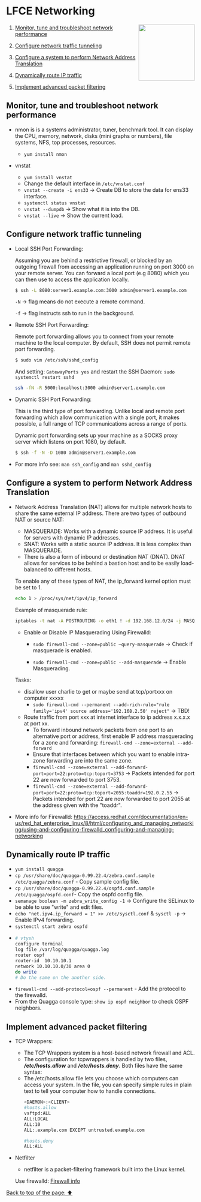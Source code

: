 # LFCE Networking

<img src="https://image.flaticon.com/icons/png/512/36/36181.png" width="150" align="right"/></a>

1. [Monitor, tune and troubleshoot network performance](https://github.com/StenlyTU/LFCE-official/blob/main/stuff/LFCE_Networking.md#monitor,-tune-and-troubleshoot-network-performance)

2. [Configure network traffic tunneling](https://github.com/StenlyTU/LFCE-official/blob/main/stuff/LFCE_Networking.md#configure-network-traffic-tunneling)

3. [Configure a system to perform Network Address Translation](https://github.com/StenlyTU/LFCE-official/blob/main/stuff/LFCE_Networking.md#Configure-a-system-to-perform-Network-Address-Translation)

4. [Dynamically route IP traffic](https://github.com/StenlyTU/LFCE-official/blob/main/stuff/LFCE_Networking.md#Dynamically-route-IP-traffic)

5. [Implement advanced packet filtering](https://github.com/StenlyTU/LFCE-official/blob/main/stuff/LFCE_Networking.md#Implement-advanced-packet-filtering)


## Monitor, tune and troubleshoot network performance

- nmon is is a systems administrator, tuner, benchmark tool.  It can display the CPU, memory,  network,  disks (mini  graphs  or  numbers), file systems, NFS, top processes, resources.
    - `yum install nmon`

- vnstat
    - `yum install vnstat`
    - Change the default interface in `/etc/vnstat.conf`
    - `vnstat --create -i ens33` -> Create DB to store the data for ens33 interface.
    - `systemctl status vnstat`
    - `vnstat --dumpdb` -> Show what it is into the DB.
    - `vnstat --live` -> Show the current load.

## Configure network traffic tunneling

- Local SSH Port Forwarding:

    Assuming you are behind a restrictive firewall, or blocked by an outgoing firewall from accessing an application running on port 3000 on your remote server. You can forward a local port (e.g 8080) which you can then use to access the application locally.

    ```bash
    $ ssh -L 8080:server1.example.com:3000 admin@server1.example.com
    ```
    `-N` -> flag means do not execute a remote command.

    `-f` -> flag instructs ssh to run in the background.

- Remote SSH Port Forwarding:

    Remote port forwarding allows you to connect from your remote machine to the local computer. By default, SSH does not permit remote port forwarding. 

    ```bash
    $ sudo vim /etc/ssh/sshd_config
    ```
    And setting: `GatewayPorts yes` and restart the SSH Daemon: `sudo systemctl restart sshd`

    ```bash
    ssh -fN -R 5000:localhost:3000 admin@server1.example.com
    ```

- Dynamic SSH Port Forwarding:

    This is the third type of port forwarding. Unlike local and remote port forwarding which allow communication with a single port, it makes possible, a full range of TCP communications across a range of ports.

    Dynamic port forwarding sets up your machine as a SOCKS proxy server which listens on port 1080, by default.

    ```bash
    $ ssh -f -N -D 1080 admin@server1.example.com
    ```

- For more info see: `man ssh_config` and `man sshd_config`


## Configure a system to perform Network Address Translation

- Network Address Translation (NAT) allows for multiple network hosts to share the same external IP address. There are two types of outbound NAT or source NAT:

    - MASQUERADE: Works with a dynamic source IP address. It is useful for servers with dynamic IP addresses.
    - SNAT: Works with a static source IP address. It is less complex than MASQUERADE.
    - There is also a form of inbound or destination NAT (DNAT). DNAT allows for services to be behind a bastion host and to be easily load-balanced to different hosts.

    To enable any of these types of NAT, the ip_forward kernel option must be set to 1.
    ```bash
    echo 1 > /proc/sys/net/ipv4/ip_forward
    ```
    Example of masquerade rule:
    ```bash
    iptables -t nat -A POSTROUTING -o eth1 ! -d 192.168.12.0/24 -j MASQUERADE
    ```

    - Enable or Disable IP Masquerading Using Firewalld:

        - `sudo firewall-cmd --zone=public –query-masquerade` -> Check if masquerade is enabled.

        - `sudo firewall-cmd --zone=public --add-masquerade` -> Enable Masquerading.

    Tasks:
    - disallow user charlie to get or maybe send at tcp/portxxx on computer xxxxx
        - `sudo firewall-cmd --permanent --add-rich-rule="rule family='ipv4' source address='192.168.2.50' reject"` -> TBD!
    - Route traffic from port xxx at internet interface to ip address x.x.x.x at port xx.
        - To forward inbound network packets from one port to an alternative port or address, first enable IP address masquerading for a zone and forwarding: `firewall-cmd --zone=external --add-forward`
        - Ensure that interfaces between which you want to enable intra-zone forwarding are into the same zone.
        - `firewall-cmd --zone=external --add-forward-port=port=22:proto=tcp:toport=3753` -> Packets intended for port 22 are now forwarded to port 3753.
        - `firewall-cmd --zone=external --add-forward-port=port=22:proto=tcp:toport=2055:toaddr=192.0.2.55` -> Packets intended for port 22 are now forwarded to port 2055 at the address given with the "toaddr".

- More info for Firewalld: https://access.redhat.com/documentation/en-us/red_hat_enterprise_linux/8/html/configuring_and_managing_networking/using-and-configuring-firewalld_configuring-and-managing-networking

## Dynamically route IP traffic

- `yum install quagga`
- `cp /usr/share/doc/quagga-0.99.22.4/zebra.conf.sample  /etc/quagga/zebra.conf` - Copy sample config file.
- `cp /usr/share/doc/quagga-0.99.22.4/ospfd.conf.sample /etc/quagga/ospfd.conf`- Copy the ospfd config file.
- `semanage boolean -m zebra_write_config -1` -> Configure the SELinux to be able to use "write" and edit files.
- `echo "net.ipv4.ip_forward = 1" >> /etc/sysctl.conf` & `sysctl -p` -> Enable IPv4 forwarding.
- `systemctl start zebra ospfd`
- ```bash
  # vtysh
  configure terminal
  log file /var/log/quagga/quagga.log
  router ospf
  router-id  10.10.10.1
  network 10.10.10.0/30 area 0
  do write
  # Do the same on the another side.
  ```
- `firewall-cmd --add-protocol=ospf --permanent` - Add the protocol to the firewalld.
- From the Quagga console type: `show ip ospf neighbor` to check OSPF neighbors.

## Implement advanced packet filtering

- TCP Wrappers:
    - The TCP Wrappers system is a host-based network firewall and ACL.
    - The configuration for tcpwrappers is handled by two files, ***/etc/hosts.allow*** and ***/etc/hosts.deny***. Both files have the same syntax:
    - The /etc/hosts.allow file lets you choose which computers can access your system. In the file, you can specify simple rules in plain text to tell your computer how to handle connections.
        ```bash
        <DAEMON>:<CLIENT>
        #hosts.allow
        vsftpd:ALL
        ALL:LOCAL
        ALL:10
        ALL:.example.com EXCEPT untrusted.example.com

        #hosts.deny
        ALL:ALL
        ```
- Netfilter
    - netfilter is a packet-filtering framework built into the Linux kernel.

    Use firewalld: [Firewall info](https://github.com/StenlyTU/LFCS-official/blob/main/stuff/Networking.md#implement-packet-filtering)


[Back to top of the page: ⬆️](https://github.com/StenlyTU/LFCE-official/blob/main/stuff/LFCE_Networking.md)
